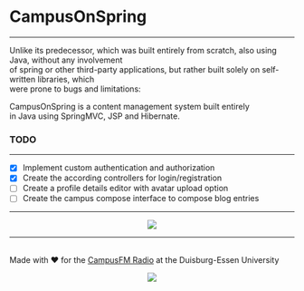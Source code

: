 # CampusOnSpring

---
Unlike its predecessor, which was built entirely from scratch, also using Java, without any involvement\
of spring or other third-party applications, but rather built solely on self-written libraries, which\
were prone to bugs and limitations:

CampusOnSpring is a content management system built entirely\
in Java using SpringMVC, JSP and Hibernate.

### TODO

---


- [x] Implement custom authentication and authorization
- [x] Create the according controllers for login/registration
- [ ] Create a profile details editor with avatar upload option
- [ ] Create the campus compose interface to compose blog entries

---

<p align="center"><img src="https://i.imgur.com/JcIeztd.png"></p>

---
\
Made with ♥ for the [CampusFM Radio](https://campusfm.info) at the Duisburg-Essen University


<p align="center"><img src="https://i.imgur.com/B8mFgjx.png"></p>
